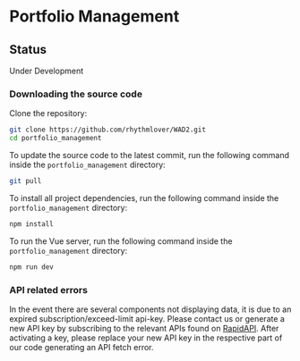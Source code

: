 # Portfolio Management

## Status

Under Development

### Downloading the source code

Clone the repository:

```bash
git clone https://github.com/rhythmlover/WAD2.git
cd portfolio_management
```

To update the source code to the latest commit, run the following command inside the `portfolio_management` directory:

```bash
git pull
```

To install all project dependencies, run the following command inside the `portfolio_management` directory:
```bash
npm install
```

To run the Vue server, run the following command inside the `portfolio_management` directory:
```bash
npm run dev
```

### API related errors

In the event there are several components not displaying data, it is due to an expired subscription/exceed-limit api-key. Please contact us or generate a new API key by subscribing to the relevant APIs found on [RapidAPI](https://rapidapi.com/hub). After activating a key, please replace your new API key in the respective part of our code generating an API fetch error.